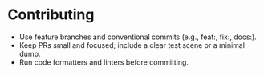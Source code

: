 # Contributing
- Use feature branches and conventional commits (e.g., feat:, fix:, docs:).
- Keep PRs small and focused; include a clear test scene or a minimal dump.
- Run code formatters and linters before committing.
